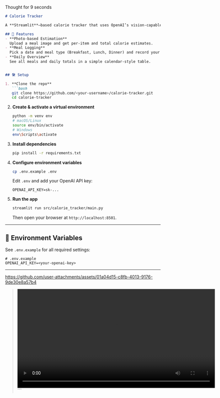 Thought for 9 seconds


```markdown
# Calorie Tracker

A **Streamlit**–based calorie tracker that uses OpenAI’s vision-capable GPT model to estimate calories from meal photos.

## 🚀 Features
- **Photo-based Estimation**  
  Upload a meal image and get per-item and total calorie estimates.
- **Meal Logging**  
  Pick a date and meal type (Breakfast, Lunch, Dinner) and record your estimates.
- **Daily Overview**  
  See all meals and daily totals in a simple calendar-style table.


## 🛠️ Setup

1. **Clone the repo**  
   ```bash
   git clone https://github.com/<your-username>/calorie-tracker.git
   cd calorie-tracker
````

2. **Create & activate a virtual environment**

   ```bash
   python -m venv env
   # macOS/Linux
   source env/bin/activate
   # Windows
   env\Scripts\activate
   ```

3. **Install dependencies**

   ```bash
   pip install -r requirements.txt
   ```

4. **Configure environment variables**

   ```bash
   cp .env.example .env
   ```

   Edit `.env` and add your OpenAI API key:

   ```
   OPENAI_API_KEY=sk-...
   ```

5. **Run the app**

   ```bash
   streamlit run src/calorie_tracker/main.py
   ```

   Then open your browser at `http://localhost:8501`.

---

## 📖 Environment Variables

See `.env.example` for all required settings:

```
# .env.example
OPENAI_API_KEY=<your-openai-key>
```

---


https://github.com/user-attachments/assets/01a04d15-c8fb-4013-9176-9de30e8a57b4


> <video width="640" controls>
>   <source src="demo.mp4" type="video/mp4">
>   Your browser does not support the video tag.
> </video>
> ```

```
```
